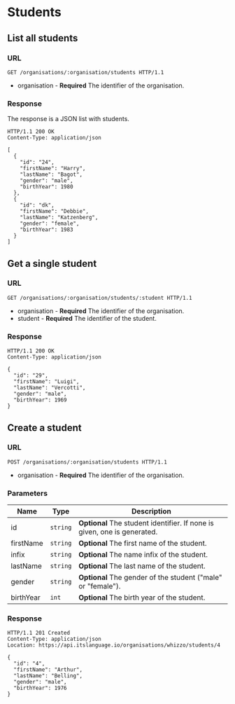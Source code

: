# Students

## List all students

### URL

```http
GET /organisations/:organisation/students HTTP/1.1
```

* organisation - **Required** The identifier of the organisation.

### Response

The response is a JSON list with students.

```http
HTTP/1.1 200 OK
Content-Type: application/json

[
  {
    "id": "24",
    "firstName": "Harry",
    "lastName": "Bagot",
    "gender": "male",
    "birthYear": 1980
  },
  {
    "id": "dk",
    "firstName": "Debbie",
    "lastName": "Katzenberg",
    "gender": "female",
    "birthYear": 1983
  }
]
```

## Get a single student

### URL

```http
GET /organisations/:organisation/students/:student HTTP/1.1
```

* organisation - **Required** The identifier of the organisation.
* student - **Required** The identifier of the student.

### Response

```http
HTTP/1.1 200 OK
Content-Type: application/json

{
  "id": "29",
  "firstName": "Luigi",
  "lastName": "Vercotti",
  "gender": "male",
  "birthYear": 1969
}
```

## Create a student

### URL

```http
POST /organisations/:organisation/students HTTP/1.1
```

* organisation - **Required** The identifier of the organisation.

### Parameters

Name      | Type     | Description
----------|----------|------------
id        | `string` | **Optional** The student identifier. If none is given, one is generated.
firstName | `string` | **Optional** The first name of the student.
infix     | `string` | **Optional** The name infix of the student.
lastName  | `string` | **Optional** The last name of the student.
gender    | `string` | **Optional** The gender of the student ("male" or "female").
birthYear | `int`    | **Optional** The birth year of the student.

### Response

```http
HTTP/1.1 201 Created
Content-Type: application/json
Location: https://api.itslanguage.io/organisations/whizzo/students/4

{
  "id": "4",
  "firstName": "Arthur",
  "lastName": "Belling",
  "gender": "male",
  "birthYear": 1976
}
```

